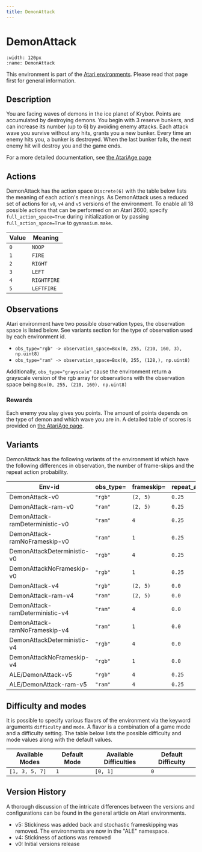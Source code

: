 ```yaml
---
title: DemonAttack
---
```


# DemonAttack

```{figure} ../../_static/videos/atari/demon_attack.gif
:width: 120px
:name: DemonAttack
```

This environment is part of the <a href='..'>Atari environments</a>. Please read that page first for general information.

## Description

You are facing waves of demons in the ice planet of Krybor. Points are accumulated by destroying demons. You begin with 3 reserve bunkers, and can increase its number (up to 6) by avoiding enemy attacks. Each attack wave you survive without any hits, grants you a new bunker. Every time an enemy hits you, a bunker is destroyed. When the last bunker falls, the next enemy hit will destroy you and the game ends.

For a more detailed documentation, see [the AtariAge page](https://atariage.com/manual_html_page.php?SoftwareLabelID=135)

## Actions

DemonAttack has the action space `Discrete(6)` with the table below lists the meaning of each action's meanings.
As DemonAttack uses a reduced set of actions for `v0`, `v4` and `v5` versions of the environment.
To enable all 18 possible actions that can be performed on an Atari 2600, specify `full_action_space=True` during
initialization or by passing `full_action_space=True` to `gymnasium.make`.

| Value   | Meaning     |
|---------|-------------|
| `0`     | `NOOP`      |
| `1`     | `FIRE`      |
| `2`     | `RIGHT`     |
| `3`     | `LEFT`      |
| `4`     | `RIGHTFIRE` |
| `5`     | `LEFTFIRE`  |

## Observations

Atari environment have two possible observation types, the observation space is listed below.
See variants section for the type of observation used by each environment id.

- `obs_type="rgb" -> observation_space=Box(0, 255, (210, 160, 3), np.uint8)`
- `obs_type="ram" -> observation_space=Box(0, 255, (128,), np.uint8)`

Additionally, `obs_type="grayscale"` cause the environment return a grayscale version of the rgb array for observations with the observation space being `Box(0, 255, (210, 160), np.uint8)`
### Rewards

Each enemy you slay gives you points. The amount of points depends on the type of demon and which
wave you are in. A detailed table of scores is provided on [the AtariAge
page](https://atariage.com/manual_html_page.php?SoftwareLabelID=135).

## Variants

DemonAttack has the following variants of the environment id which have the following differences in observation,
the number of frame-skips and the repeat action probability.

| Env-id                          | obs_type=   | frameskip=   | repeat_action_probability=   |
|---------------------------------|-------------|--------------|------------------------------|
| DemonAttack-v0                  | `"rgb"`     | `(2, 5)`     | `0.25`                       |
| DemonAttack-ram-v0              | `"ram"`     | `(2, 5)`     | `0.25`                       |
| DemonAttack-ramDeterministic-v0 | `"ram"`     | `4`          | `0.25`                       |
| DemonAttack-ramNoFrameskip-v0   | `"ram"`     | `1`          | `0.25`                       |
| DemonAttackDeterministic-v0     | `"rgb"`     | `4`          | `0.25`                       |
| DemonAttackNoFrameskip-v0       | `"rgb"`     | `1`          | `0.25`                       |
| DemonAttack-v4                  | `"rgb"`     | `(2, 5)`     | `0.0`                        |
| DemonAttack-ram-v4              | `"ram"`     | `(2, 5)`     | `0.0`                        |
| DemonAttack-ramDeterministic-v4 | `"ram"`     | `4`          | `0.0`                        |
| DemonAttack-ramNoFrameskip-v4   | `"ram"`     | `1`          | `0.0`                        |
| DemonAttackDeterministic-v4     | `"rgb"`     | `4`          | `0.0`                        |
| DemonAttackNoFrameskip-v4       | `"rgb"`     | `1`          | `0.0`                        |
| ALE/DemonAttack-v5              | `"rgb"`     | `4`          | `0.25`                       |
| ALE/DemonAttack-ram-v5          | `"ram"`     | `4`          | `0.25`                       |

## Difficulty and modes

It is possible to specify various flavors of the environment via the keyword arguments `difficulty` and `mode`.
A flavor is a combination of a game mode and a difficulty setting. The table below lists the possible difficulty and mode values
along with the default values.

| Available Modes   | Default Mode   | Available Difficulties   | Default Difficulty   |
|-------------------|----------------|--------------------------|----------------------|
| `[1, 3, 5, 7]`    | `1`            | `[0, 1]`                 | `0`                  |

## Version History

A thorough discussion of the intricate differences between the versions and configurations can be found in the general article on Atari environments.

* v5: Stickiness was added back and stochastic frameskipping was removed. The environments are now in the "ALE" namespace.
* v4: Stickiness of actions was removed
* v0: Initial versions release
